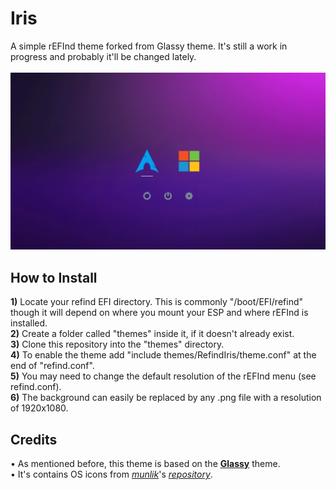 <h1>Iris</h1>
<section>
   A simple rEFInd theme forked from Glassy theme. It's still a work in progress and probably it'll be changed lately.
</section>
<br>
<img src="data/showcase.jpg">
<h2>How to Install</h2>
<section>
   <b>1)</b> Locate your refind EFI directory. This is commonly "/boot/EFI/refind" though it will depend on where you mount your ESP and where rEFInd is installed.<br>
   <b>2)</b> Create a folder called "themes" inside it, if it doesn't already exist.<br>
   <b>3)</b> Clone this repository into the "themes" directory.<br>
   <b>4)</b> To enable the theme add "include themes/RefindIris/theme.conf" at the end of "refind.conf".<br>
   <b>5)</b> You may need to change the default resolution of the rEFInd menu (see refind.conf).<br>
   <b>6)</b> The background can easily be replaced by any .png file with a resolution of 1920x1080.<br>
</section>
<h2>Credits</h2>
<section>
   • As mentioned before, this theme is based on the <a href="https://github.com/Pr0cella/rEFInd-glassy"><b>Glassy</b></a> theme.<br>
   • It's contains OS icons from <a href="https://github.com/munlik"><i>munlik</i></a>'s <a href="https://github.com/munlik/refind-theme-regular"><i>repository</i></a>.<br>
</section>
